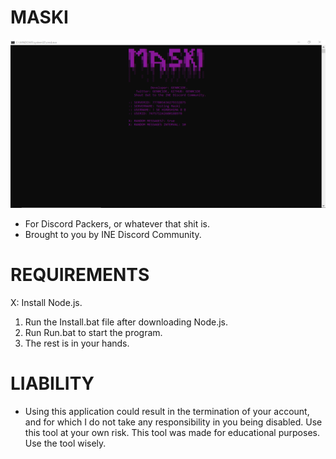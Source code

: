 # MASKI
![Screenshot](screenshot.png)

- For Discord Packers, or whatever that shit is.
- Brought to you by INE Discord Community.

# REQUIREMENTS
X: Install Node.js.
1. Run the Install.bat file after downloading Node.js.
2. Run Run.bat to start the program.
3. The rest is in your hands.

# LIABILITY
- Using this application could result in the termination of your account, and for which I do not take any responsibility in you being disabled. Use this tool at your own risk. This tool was made for educational purposes. Use the tool wisely.
